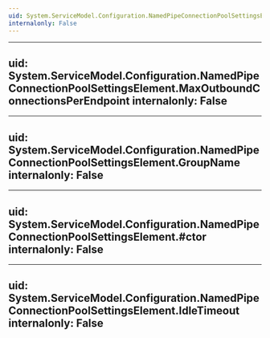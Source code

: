```yaml
---
uid: System.ServiceModel.Configuration.NamedPipeConnectionPoolSettingsElement
internalonly: False
---
```


---
uid: System.ServiceModel.Configuration.NamedPipeConnectionPoolSettingsElement.MaxOutboundConnectionsPerEndpoint
internalonly: False
---

---
uid: System.ServiceModel.Configuration.NamedPipeConnectionPoolSettingsElement.GroupName
internalonly: False
---

---
uid: System.ServiceModel.Configuration.NamedPipeConnectionPoolSettingsElement.#ctor
internalonly: False
---

---
uid: System.ServiceModel.Configuration.NamedPipeConnectionPoolSettingsElement.IdleTimeout
internalonly: False
---

